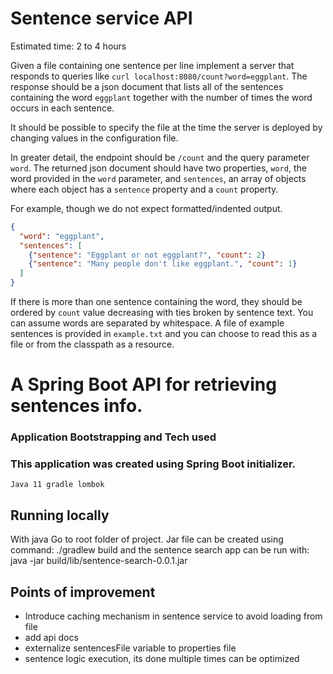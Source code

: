 # Sentence service API

Estimated time: 2 to 4 hours

Given a file containing one sentence per line implement a server that responds to queries like `curl localhost:8080/count?word=eggplant`. The response should be a json document that lists all of the sentences containing the word `eggplant` together with the number of times the word occurs in each sentence.

It should be possible to specify the file at the time the server is deployed by changing values in the configuration file.

In greater detail, the endpoint should be `/count` and the query parameter `word`. The returned json document should have two properties, `word`, the word provided in the `word` parameter, and `sentences`, an array of objects where each object has a `sentence` property and a `count` property.

For example, though we do not expect formatted/indented output.
```json
{
  "word": "eggplant",
  "sentences": [
    {"sentence": "Eggplant or not eggplant?", "count": 2}
    {"sentence": "Many people don't like eggplant.", "count": 1}
  ]
}
```

If there is more than one sentence containing the word, they should be ordered by `count` value decreasing with ties broken by sentence text. You can assume words are separated by whitespace. A file of example sentences is provided in `example.txt` and you can choose to read this as a file or from the classpath as a resource.

# A Spring Boot API for retrieving sentences info.

### Application Bootstrapping and Tech used 
### This application was created using Spring Boot initializer.

`
Java 11
gradle
lombok
`

## Running locally
With java
Go to root folder of project.
Jar file can be created using command:
 ./gradlew build
and the sentence search app can be run with: 
java -jar build/lib/sentence-search-0.0.1.jar

## Points of improvement
- Introduce caching mechanism in  sentence service to avoid loading from file
- add api docs 
- externalize sentencesFile variable to properties file
- sentence logic execution, its done multiple times can be optimized
